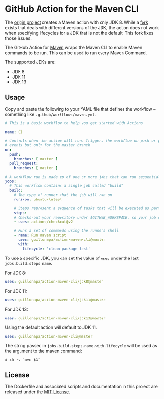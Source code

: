 # GitHub Action for the Maven CLI

The [origin project](https://github.com/LucaFeger/action-maven-cli) creates a Maven action with only JDK 8. While a [fork](https://github.com/xlui/action-maven-cli) exists that deals with different versions of the JDK, the action does not work when specifying lifecycles for a JDK that is not the default. This fork fixes those issues.

The GitHub Action for [Maven](https://maven.apache.org/) wraps the Maven CLI to enable Maven commands to be run. This can be used to run every Maven Command.

The supported JDKs are:

- JDK 8
- JDK 11
- JDK 13

## Usage

Copy and paste the following to your YAML file that defines the workflow – something like `.github/workflows/maven.yml`.

```yml
# This is a basic workflow to help you get started with Actions

name: CI

# Controls when the action will run. Triggers the workflow on push or pull request 
# events but only for the master branch
on:
  push:
    branches: [ master ]
  pull_request:
    branches: [ master ]

# A workflow run is made up of one or more jobs that can run sequentially or in parallel
jobs:
  # This workflow contains a single job called "build"
  build:
    # The type of runner that the job will run on
    runs-on: ubuntu-latest

    # Steps represent a sequence of tasks that will be executed as part of the job
    steps:
    # Checks-out your repository under $GITHUB_WORKSPACE, so your job can access it
    - uses: actions/checkout@v2

    # Runs a set of commands using the runners shell
    - name: Run maven script
      uses: guillonapa/action-maven-cli@master
      with:
        lifecycle: 'clean package test'
```

To use a specific JDK, you can set the value of `uses` under the last `jobs.build.steps.name`.

For JDK 8:

```yml
uses: guillonapa/action-maven-cli/jdk8@master
```

For JDK 11:

```yml
uses: guillonapa/action-maven-cli/jdk11@master
```

For JDK 13:

```yml
uses: guillonapa/action-maven-cli/jdk13@master
```

Using the default action will default to JDK 11.

```yml
uses: guillonapa/action-maven-cli@master
```

The string passed in `jobs.build.steps.name.with.lifecycle` will be used as the argument to the maven command:

```shell
$ sh -c "mvn $1"
```

## License

The Dockerfile and associated scripts and documentation in this project are released under the [MIT License](LICENSE.md).
